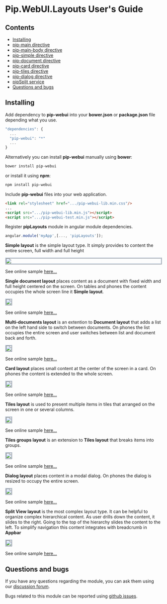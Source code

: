 # Pip.WebUI.Layouts User's Guide

## <a name="contents"></a> Contents
- [Installing](#install)
- [pip-main directive](#main)
- [pip-main-body directive](#main_body)
- [pip-simple directive](#simple)
- [pip-document directive](#document)
- [pip-card directive](#card)
- [pip-tiles directive](#tiles)
- [pip-dialog directive](#dialog)
- [pipSplit service](#split_service)
- [Questions and bugs](#issues)


## <a name="install"></a> Installing

Add dependency to **pip-webui** into your **bower.json** or **package.json** file depending what you use.
```javascript
"dependencies": {
  ...
  "pip-webui": "*"
  ...
}
```

Alternatively you can install **pip-webui** manually using **bower**:
```bash
bower install pip-webui
```

or install it using **npm**:
```bash
npm install pip-webui
```

Include **pip-webui** files into your web application.
```html
<link rel="stylesheet" href=".../pip-webui-lib.min.css"/>
...
<script src=".../pip-webui-lib.min.js"></script>
<script src=".../pip-webui-test.min.js"></script>
```

Register **pipLayouts** module in angular module dependencies.
```javascript
angular.module('myApp',[..., 'pipLayouts']);
```

**Simple layout** is the simple layout type. It simply provides to content the entire screen, full width and full height 

<a href="doc/images/img-simple-layout.png" style="border: 3px ridge #c8d2df; display: block">
    <img src="doc/images/img-simple-layout.png"/>
</a>

See online sample [here...](http://webui.pipdevs.com/pip-webui-layouts/simple/index.html)

**Single document layout** places content as a document with fixed width and full height centered on the screen. On tables and phones the content occupies the whole screen line it **Simple layout**.

<a href="doc/images/img-single-document-layout.png" style="border: 3px ridge #c8d2df; margin: 0 auto; display: inline-block">
    <img src="doc/images/img-single-document-layout.png"/>
</a>

See online sample [here...](http://webui.pipdevs.com/pip-webui-layouts/document/index.html)

**Multi-documents layout** is an extention to **Document layout** that adds a list on the left hand side to switch between documents. On phones the list occupies the entire screen and user switches between list and document back and forth.

<a href="doc/images/img-multi-document-layout.png" style="border: 3px ridge #c8d2df; margin: 0 auto; display: inline-block">
    <img src="doc/images/img-multi-document-layout.png"/>
</a>

See online sample [here...](http://webui.pipdevs.com/pip-webui-layouts/multi_document/index.html)

**Card layout** places small content at the center of the screen in a card. On phones the content is extended to the whole screen.

<a href="doc/images/img-card-layout.png" style="border: 3px ridge #c8d2df; margin: 0 auto; display: inline-block">
    <img src="doc/images/img-card-layout.png"/>
</a>

See online sample [here...](http://webui.pipdevs.com/pip-webui-layouts/card/index.html)

**Tiles layout** is used to present multiple items in tiles that arranged on the screen in one or several columns.

<a href="doc/images/img-tiles-layout.png" style="border: 3px ridge #c8d2df; margin: 0 auto; display: inline-block">
    <img src="doc/images/img-tiles-layout.png"/>
</a>

See online sample [here...](http://webui.pipdevs.com/pip-webui-layouts/tiles/index.html)

**Tiles groups layout** is an extension to **Tiles layout** that breaks items into groups.

<a href="doc/images/img-tiles-groups-layout.png" style="border: 3px ridge #c8d2df; margin: 0 auto; display: inline-block">
    <img src="doc/images/img-tiles-groups-layout.png"/>
</a>

See online sample [here...](http://webui.pipdevs.com/pip-webui-layouts/tile_groups/index.html)

**Dialog layout** places content in a modal dialog. On phones the dialog is resized to occupy the entire screen.

<a href="doc/images/img-dialog-layout.png" style="border: 3px ridge #c8d2df; margin: 0 auto; display: inline-block">
    <img src="doc/images/img-dialog-layout.png"/>
</a>

See online sample [here...](http://webui.pipdevs.com/pip-webui-layouts/dialog/index.html)

**Split View layout** is the most complex layout type. It can be helpful to organize complex hierarchical content. As user drills down the content, it slides to the right. Going to the top of the hierarchy slides the content to the left. To simplify navigation this content integrates with breadcrumb in **Appbar**

<a href="doc/images/img-split-view-layout.png" style="border: 3px ridge #c8d2df; margin: 0 auto; display: inline-block">
    <img src="doc/images/img-split-view-layout.png"/>
</a>

See online sample [here...](http://webui.pipdevs.com/pip-webui-layouts/split/index.html)



## <a name="issues"></a> Questions and bugs

If you have any questions regarding the module, you can ask them using our 
[discussion forum](https://groups.google.com/forum/#!forum/pip-webui).

Bugs related to this module can be reported using [github issues](https://github.com/pip-webui/pip-webui-layouts/issues).
